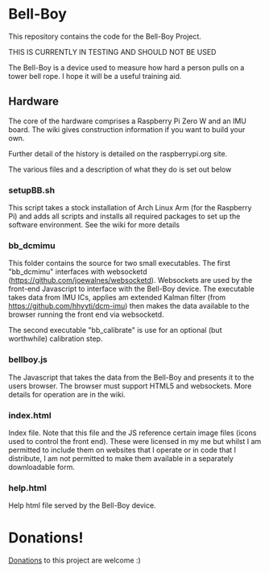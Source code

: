 # Bell-Boy
This repository contains the code for the Bell-Boy Project.

THIS IS CURRENTLY IN TESTING AND SHOULD NOT BE USED

The Bell-Boy is a device used to measure how hard a person pulls on a tower bell rope.  I hope it will be a useful training aid.  

## Hardware

The core of the hardware comprises a Raspberry Pi Zero W and an IMU board.  The wiki gives construction information if you want to build your own.

Further detail of the history is detailed on the raspberrypi.org site.

The various files and a description of what they do is set out below

### setupBB.sh

This script takes a stock installation of Arch Linux Arm (for the Raspberry Pi) and adds all scripts and installs all required packages to set up the software environment.  See the wiki for more details 

### bb_dcmimu

This folder contains the source for two small executables.  The first "bb_dcmimu" interfaces with websocketd (https://github.com/joewalnes/websocketd).  Websockets are used by the front-end Javascript to interface with the Bell-Boy device.  The executable takes data from IMU ICs, applies am extended Kalman filter (from https://github.com/hhyyti/dcm-imu) then makes the data available to the browser running the front end via websocketd.

The second executable "bb_calibrate" is use for an optional (but worthwhile) calibration step.

### bellboy.js

The Javascript that takes the data from the Bell-Boy and presents it to the users browser.  The browser must support HTML5 and websockets.  More details for operation are in the wiki.

### index.html

Index file.  Note that this file and the JS reference certain image files (icons used to control the front end).  These were licensed in my me but whilst I am permitted to include them on websites that I operate or in code that I distribute, I am not permitted to make them available in a separately downloadable form.

### help.html

Help html file served by the Bell-Boy device.

# Donations!
[Donations](https://paypal.me/PBUK) to this project are welcome :)

